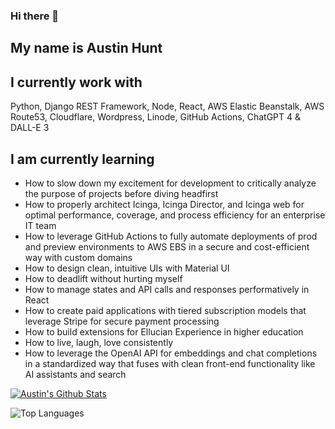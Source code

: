 ### Hi there 👋

## My name is Austin Hunt

## I currently work with 

Python, Django REST Framework, Node, React, AWS Elastic Beanstalk, AWS Route53, Cloudflare, Wordpress, Linode, GitHub Actions, ChatGPT 4 & DALL-E 3

## I am currently learning 
- How to slow down my excitement for development to critically analyze the purpose of projects before diving headfirst
- How to properly architect Icinga, Icinga Director, and Icinga web for optimal performance, coverage, and process efficiency for an enterprise IT team
- How to leverage GitHub Actions to fully automate deployments of prod and preview environments to AWS EBS in a secure and cost-efficient way with custom domains
- How to design clean, intuitive UIs with Material UI
- How to deadlift without hurting myself
- How to manage states and API calls and responses performatively in React
- How to create paid applications with tiered subscription models that leverage Stripe for secure payment processing
- How to build extensions for Ellucian Experience in higher education
- How to live, laugh, love consistently
- How to leverage the OpenAI API for embeddings and chat completions in a standardized way that fuses with clean front-end functionality like AI assistants and search
 
[![Austin's Github Stats](https://github-readme-stats.vercel.app/api?username=austinjhunt&show_icons=true&count_private=true&theme=chartreuse-dark)](https://github.com/anuraghazra/github-readme-stats)

![Top Languages](https://github-readme-stats.vercel.app/api/top-langs/?username=austinjhunt&theme=tokyonight)
 
